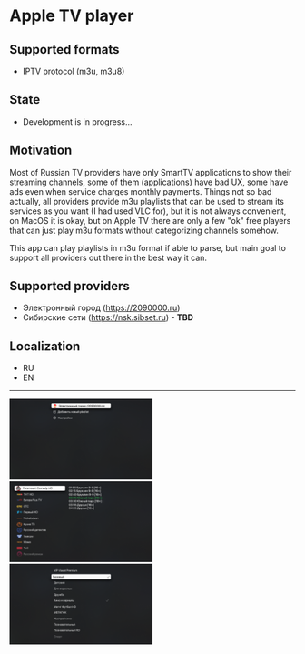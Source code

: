 
# Apple TV player

## Supported formats

- IPTV protocol (m3u, m3u8)

## State

- Development is in progress...

## Motivation

Most of Russian TV providers have only SmartTV applications to show their streaming channels, some of them (applications) have bad UX, some have ads even when service charges monthly payments. Things not so bad actually, all providers provide m3u playlists that can be used to stream its services as you want (I had used VLC for), but it is not always convenient, on MacOS it is okay, but on Apple TV there are only a few "ok" free players that can just play m3u formats without categorizing channels somehow. 

This app can play playlists in m3u format if able to parse, but main goal to support all providers out there in the best way it can.

## Supported providers

- Электронный город (https://2090000.ru)
- Сибирские сети (https://nsk.sibset.ru) - **TBD**

## Localization

- RU
- EN

----

<img src="001.png"  alt="" width="50%" height="50%"/>
<img src="002.png"  alt="" width="50%" height="50%"/>
<img src="003.png"  alt="" width="50%" height="50%"/>
